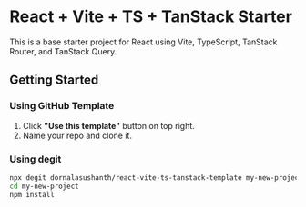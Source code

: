 # React + Vite + TS + TanStack Starter

This is a base starter project for React using Vite, TypeScript, TanStack Router, and TanStack Query.

## Getting Started

### Using GitHub Template
1. Click **"Use this template"** button on top right.
2. Name your repo and clone it.

### Using degit
```bash
npx degit dornalasushanth/react-vite-ts-tanstack-template my-new-project
cd my-new-project
npm install
